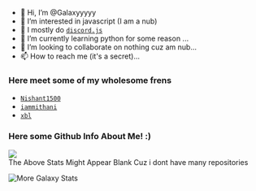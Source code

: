 - 👋 Hi, I’m @Galaxyyyyy
- 👀 I’m interested in javascript (I am a nub)
- 🙂 I mostly do [`discord.js`](https://discord.js.org)
- 🌱 I’m currently learning python for some reason ...
- 💞️ I’m looking to collaborate on nothing cuz am nub...
- 📫 How to reach me (it's a secret)...

### Here meet some of my wholesome frens
- [`Nishant1500`](https://github.com/Nishant1500)
- [`iammithani`](https://github.com/MuhammadUsmanMithani)
- [`xbl`](https://github.com/xbl4z3rr)

### Here some Github Info About Me! :)
<img src="https://github-readme-stats.vercel.app/api/top-langs/?username=Galaxyyyyy&langs_count=8&layout=compact" atl="My Most Used Languages">
<br>The Above Stats Might Appear Blank Cuz i dont have many repositories
<p><img align="center" src="https://github-readme-streak-stats.herokuapp.com/?user=Galaxyyyyy&" alt="More Galaxy Stats" /></p>

<!---
Galaxyyyyy/Galaxyyyyy is a ✨ special ✨ repository because its `README.md` (this file) appears on your GitHub profile.
You can click the Preview link to take a look at your changes.
--->
